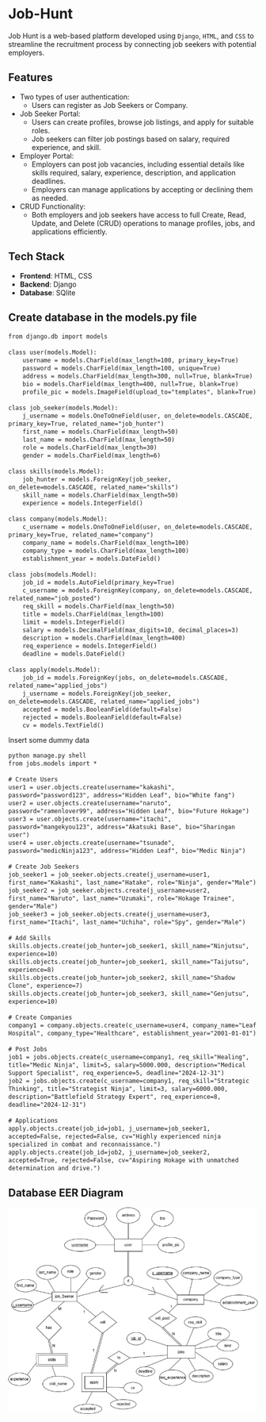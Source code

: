 # Job-Hunt
Job Hunt is a web-based platform developed using `Django`, `HTML`, and `CSS` to streamline the recruitment process by connecting job seekers with potential employers.

## Features

- Two types of user authentication:
    - Users can register as Job Seekers or Company.
- Job Seeker Portal:
    - Users can create profiles, browse job listings, and apply for suitable roles.
    - Job seekers can filter job postings based on salary, required experience, and skill.
- Employer Portal:
    - Employers can post job vacancies, including essential details like skills required, salary, experience, description, and application deadlines.
    - Employers can manage applications by accepting or declining them as needed.
- CRUD Functionality:
    - Both employers and job seekers have access to full Create, Read, Update, and Delete (CRUD) operations to manage profiles, jobs, and applications efficiently.

## Tech Stack

- **Frontend**: HTML, CSS
- **Backend**: Django
- **Database**: SQlite

## Create database in the models.py file
```
from django.db import models

class user(models.Model):
    username = models.CharField(max_length=100, primary_key=True)
    password = models.CharField(max_length=100, unique=True)
    address = models.CharField(max_length=300, null=True, blank=True)
    bio = models.CharField(max_length=400, null=True, blank=True)
    profile_pic = models.ImageField(upload_to="templates", blank=True)

class job_seeker(models.Model):
    j_username = models.OneToOneField(user, on_delete=models.CASCADE, primary_key=True, related_name="job_hunter")
    first_name = models.CharField(max_length=50)
    last_name = models.CharField(max_length=50)
    role = models.CharField(max_length=30)
    gender = models.CharField(max_length=6)

class skills(models.Model):
    job_hunter = models.ForeignKey(job_seeker, on_delete=models.CASCADE, related_name="skills")
    skill_name = models.CharField(max_length=50)
    experience = models.IntegerField()

class company(models.Model):
    c_username = models.OneToOneField(user, on_delete=models.CASCADE, primary_key=True, related_name="company")
    company_name = models.CharField(max_length=100)
    company_type = models.CharField(max_length=100)
    establishment_year = models.DateField()

class jobs(models.Model):
    job_id = models.AutoField(primary_key=True)
    c_username = models.ForeignKey(company, on_delete=models.CASCADE, related_name="job_posted")
    req_skill = models.CharField(max_length=50)
    title = models.CharField(max_length=100)
    limit = models.IntegerField()
    salary = models.DecimalField(max_digits=10, decimal_places=3)
    description = models.CharField(max_length=400)
    req_experience = models.IntegerField()
    deadline = models.DateField()

class apply(models.Model):
    job_id = models.ForeignKey(jobs, on_delete=models.CASCADE, related_name="applied_jobs")
    j_username = models.ForeignKey(job_seeker, on_delete=models.CASCADE, related_name="applied_jobs")
    accepted = models.BooleanField(default=False)
    rejected = models.BooleanField(default=False)
    cv = models.TextField()

```
Insert some dummy data
```
python manage.py shell
from jobs.models import *

# Create Users
user1 = user.objects.create(username="kakashi", password="password123", address="Hidden Leaf", bio="White fang")
user2 = user.objects.create(username="naruto", password="ramenlover99", address="Hidden Leaf", bio="Future Hokage")
user3 = user.objects.create(username="itachi", password="mangekyou123", address="Akatsuki Base", bio="Sharingan user")
user4 = user.objects.create(username="tsunade", password="medicNinja123", address="Hidden Leaf", bio="Medic Ninja")

# Create Job Seekers
job_seeker1 = job_seeker.objects.create(j_username=user1, first_name="Kakashi", last_name="Hatake", role="Ninja", gender="Male")
job_seeker2 = job_seeker.objects.create(j_username=user2, first_name="Naruto", last_name="Uzumaki", role="Hokage Trainee", gender="Male")
job_seeker3 = job_seeker.objects.create(j_username=user3, first_name="Itachi", last_name="Uchiha", role="Spy", gender="Male")

# Add Skills
skills.objects.create(job_hunter=job_seeker1, skill_name="Ninjutsu", experience=10)
skills.objects.create(job_hunter=job_seeker1, skill_name="Taijutsu", experience=8)
skills.objects.create(job_hunter=job_seeker2, skill_name="Shadow Clone", experience=7)
skills.objects.create(job_hunter=job_seeker3, skill_name="Genjutsu", experience=10)

# Create Companies
company1 = company.objects.create(c_username=user4, company_name="Leaf Hospital", company_type="Healthcare", establishment_year="2001-01-01")

# Post Jobs
job1 = jobs.objects.create(c_username=company1, req_skill="Healing", title="Medic Ninja", limit=5, salary=5000.000, description="Medical Support Specialist", req_experience=5, deadline="2024-12-31")
job2 = jobs.objects.create(c_username=company1, req_skill="Strategic Thinking", title="Strategist Ninja", limit=3, salary=6000.000, description="Battlefield Strategy Expert", req_experience=8, deadline="2024-12-31")

# Applications
apply.objects.create(job_id=job1, j_username=job_seeker1, accepted=False, rejected=False, cv="Highly experienced ninja specialized in combat and reconnaissance.")
apply.objects.create(job_id=job2, j_username=job_seeker2, accepted=True, rejected=False, cv="Aspiring Hokage with unmatched determination and drive.")
```


## Database EER Diagram

<img src="/doc/images/job_eer.png" alt="eer_diagram"/>